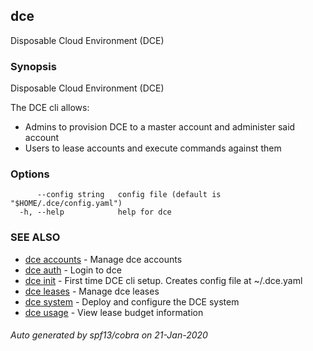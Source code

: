## dce

Disposable Cloud Environment (DCE)

### Synopsis

Disposable Cloud Environment (DCE) 

  The DCE cli allows:

  - Admins to provision DCE to a master account and administer said account
  - Users to lease accounts and execute commands against them

### Options

```
      --config string   config file (default is "$HOME/.dce/config.yaml")
  -h, --help            help for dce
```

### SEE ALSO

* [dce accounts](dce_accounts.md)	 - Manage dce accounts
* [dce auth](dce_auth.md)	 - Login to dce
* [dce init](dce_init.md)	 - First time DCE cli setup. Creates config file at ~/.dce.yaml
* [dce leases](dce_leases.md)	 - Manage dce leases
* [dce system](dce_system.md)	 - Deploy and configure the DCE system
* [dce usage](dce_usage.md)	 - View lease budget information

###### Auto generated by spf13/cobra on 21-Jan-2020
